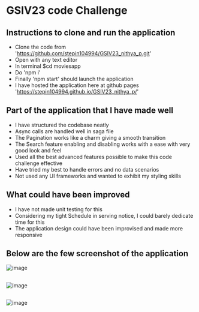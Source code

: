 # GSIV23 code Challenge

## Instructions to clone and run the application ##
* Clone the code from 'https://github.com/stepin104994/GSIV23_nithya_p.git' 
* Open with any text editor 
* In terminal $cd moviesapp 
* Do 'npm i' 
* Finally 'npm start' should launch the application 
* I have hosted the application here at github pages 'https://stepin104994.github.io/GSIV23_nithya_p/' 

## Part of the application that I have made well ##
* I have structured the codebase neatly 
* Async calls are handled well in saga file 
* The Pagination works like a charm giving a smooth transition 
* The Search feature enabling and disabling works with a ease with very good look and feel 
* Used all the best advanced features possible to make this code challenge effective 
* Have tried my best to handle errors and no data scenarios 
* Not used any UI frameworks and wanted to exhibit my styling skills 

## What could have been improved ##
* I have not made unit testing for this 
* Considering my tight Schedule in serving notice, I could barely dedicate time for this 
* The application design could have been improvised and made more responsive 

## Below are the few screenshot of the application

![image](https://github.com/stepin104994/GSIV23_nithya_p/assets/69047860/e27e0f8a-90ec-490e-baa0-b086c3f5e18c)
## ##
## ##
![image](https://github.com/stepin104994/GSIV23_nithya_p/assets/69047860/b90e4454-0d0e-415a-b39a-e73c2861722b)
## ##
## ##
![image](https://github.com/stepin104994/GSIV23_nithya_p/assets/69047860/51ef74c9-2791-4601-b0ba-93b0c29ab00d)



